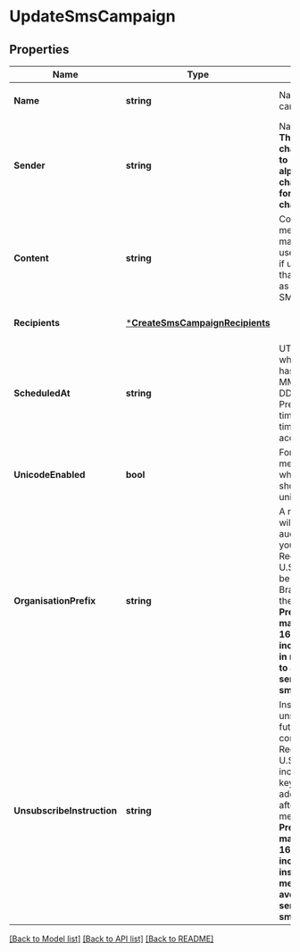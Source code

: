 # UpdateSmsCampaign

## Properties
Name | Type | Description | Notes
------------ | ------------- | ------------- | -------------
**Name** | **string** | Name of the campaign | [optional] [default to null]
**Sender** | **string** | Name of the sender. **The number of characters is limited to 11 for alphanumeric characters and 15 for numeric characters** | [optional] [default to null]
**Content** | **string** | Content of the message. The maximum characters used per SMS is 160, if used more than that, it will be counted as more than one SMS | [optional] [default to null]
**Recipients** | [***CreateSmsCampaignRecipients**](CreateSmsCampaignrecipients.md) |  | [optional] [default to null]
**ScheduledAt** | **string** | UTC date-time on which the campaign has to run (YYYY-MM-DDTHH:mm:ss.SSSZ). Prefer to pass your timezone in date-time format for accurate result. | [optional] [default to null]
**UnicodeEnabled** | **bool** | Format of the message. It indicates whether the content should be treated as unicode or not. | [optional] [default to null]
**OrganisationPrefix** | **string** | A recognizable prefix will ensure your audience knows who you are. Recommended by U.S. carriers. This will be added as your Brand Name before the message content. **Prefer verifying maximum length of 160 characters including this prefix in message content to avoid multiple sending of same sms.** | [optional] [default to null]
**UnsubscribeInstruction** | **string** | Instructions to unsubscribe from future communications. Recommended by U.S. carriers. Must include **STOP** keyword. This will be added as instructions after the end of message content. **Prefer verifying maximum length of 160 characters including this instructions in message content to avoid multiple sending of same sms.** | [optional] [default to null]

[[Back to Model list]](../README.md#documentation-for-models) [[Back to API list]](../README.md#documentation-for-api-endpoints) [[Back to README]](../README.md)


